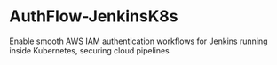 # AuthFlow-JenkinsK8s
Enable smooth AWS IAM authentication workflows for Jenkins running inside Kubernetes, securing cloud pipelines
